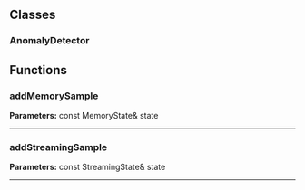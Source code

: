 
## Classes

### AnomalyDetector




## Functions

### addMemorySample



**Parameters:** const MemoryState& state

---

### addStreamingSample



**Parameters:** const StreamingState& state

---
